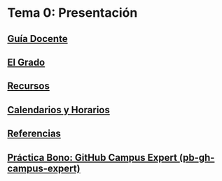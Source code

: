 # Tema 0: Presentación

## [Guía Docente](https://www.ull.es/apps/guias/guias/view_subject_guide/139263524/)

## [El Grado](../degree.md)

## [Recursos](../resources.md)

<!-- ## [Exámenes de convocatoria](../exams.md) -->

## [Calendarios y Horarios](../timetables.md)

## [Referencias](../references.md)

## [Práctica Bono: GitHub Campus Expert (pb-gh-campus-expert)](pb-gh-campus-expert)